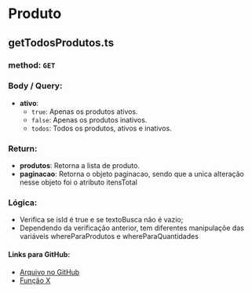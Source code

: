 # Produto

## getTodosProdutos.ts

### method: `GET`

### Body / Query: 
- **ativo**: 
  - `true`: Apenas os produtos ativos.
  - `false`: Apenas os produtos inativos.
  - `todos`: Todos os produtos, ativos e inativos.
### Return:
- **produtos**: Retorna a lista de produto.
- **paginacao**: Retorna o objeto paginacao, sendo que a unica alteração nesse objeto foi o atributo itensTotal
### Lógica: 
- Verifica se isId é true e se textoBusca não é vazio;
- Dependendo da verificação anterior, tem diferentes manipulaçõe das variáveis whereParaProdutos e whereParaQuantidades

#### Links para GitHub:
- [Arquivo no GitHub](https://github.com/seu-usuario/seu-repositorio/blob/main/caminho/para/o/arquivo)
- [Função X](https://github.com/seu-usuario/seu-repositorio/blob/main/caminho/para/o/arquivo#linha-da-funcao)


